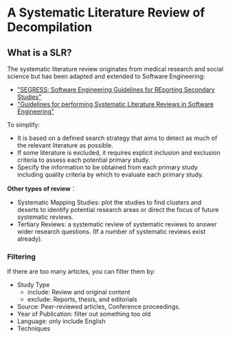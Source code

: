 # A Systematic Literature Review of Decompilation

## What is a SLR?

The systematic literature review originates from medical research and social science but has been adapted and extended to Software Engineering:

- ["SEGRESS: Software Engineering Guidelines for REporting Secondary Studies"](https://ieeexplore.ieee.org/document/9772383)
- ["Guidelines for performing Systematic Literature Reviews in Software Engineering"](https://legacyfileshare.elsevier.com/promis_misc/525444systematicreviewsguide.pdf)

To simplify:
- It is based on a defined search strategy that aims to detect as much of the relevant literature as possible.
- If some literature is excluded, it requires explicit inclusion and exclusion criteria to assess each potential primary study.
- Specify the information to be obtained from each primary 
study including quality criteria by which to evaluate each primary study.

**Other types of review**：

- Systematic Mapping Studies: plot the studies to find clusters and deserts to identify potential research areas or direct the focus of future systematic reviews.
- Tertiary Reviews: a systematic review of systematic reviews to answer wider research questions. (If a number of systematic reviews exist already).

### Filtering

If there are too many articles, you can filter them by:

- Study Type
  - include: Review and original content
  - exclude: Reports, thesis, and editorials
- Source: Peer-reviewed articles, Conference proceedings.
- Year of Publication: filter out something too old
- Language: only include English
- Techniques
